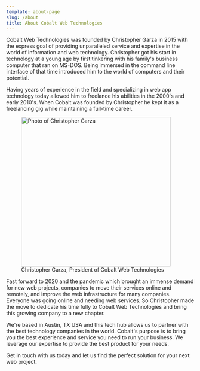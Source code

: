 ```yaml
---
template: about-page
slug: /about
title: About Cobalt Web Technologies
---
```

Cobalt Web Technologies was founded by Christopher Garza in 2015 with the express goal of providing unparalleled service and expertise in the world of information and web technology. Christopher got his start in technology at a young age by first tinkering with his family's business computer that ran on MS-DOS. Being immersed in the command line interface of that time introduced him to the world of computers and their potential.

Having years of experience in the field and specializing in web app technology today allowed him to freelance his abilities in the 2000's and early 2010's. When Cobalt was founded by Christopher he kept it as a freelancing gig while maintaining a full-time career. 

<figure class="gatsby-resp-image-figure">
    <span class="gatsby-resp-image-wrapper">
      <span class="gatsby-resp-image-background-image"></span>
      <img class="gatsby-resp-image-image" alt="Photo of Christopher Garza" title="Christopher Garza, President of Cobalt Web Technologies" src="/assets/cgarza-photo.jpeg" width="400"></img>
    </span>
    <figcaption class="gatsby-resp-image-figcaption">Christopher Garza, President of Cobalt Web Technologies</figcaption>
  </figure>

Fast forward to 2020 and the pandemic which brought an immense demand for new web projects, companies to move their services online and remotely, and improve the web infrastructure for many companies. Everyone was going online and needing web services. So Christopher made the move to dedicate his time fully to Cobalt Web Technologies and bring this growing company to a new chapter. 

We're based in Austin, TX USA and this tech hub allows us to partner with the best technology companies in the world. Cobalt's purpose is to bring you the best experience and service you need to run your business. We leverage our expertise to provide the best product for your needs.

Get in touch with us today and let us find the perfect solution for your next web project.